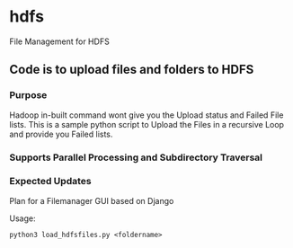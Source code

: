 # hdfs
File Management for HDFS

## Code is to upload files and folders to HDFS

### Purpose
Hadoop in-built command wont give you the Upload status and Failed File lists. This is a sample python script to Upload the Files in a recursive Loop
and provide you Failed lists.
### Supports Parallel Processing and Subdirectory Traversal


### Expected Updates
Plan for a Filemanager GUI based on Django


Usage:
```
python3 load_hdfsfiles.py <foldername>
```
